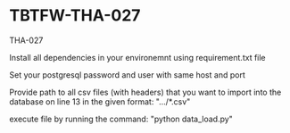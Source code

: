 # TBTFW-THA-027
THA-027

Install all dependencies in your environemnt using requirement.txt file

Set your postgresql password and user with same host and port

Provide path to all csv files (with headers) that you want to import into the database on line 13 in the given format: ".../*.csv"



execute file by running the command:
"python data_load.py"